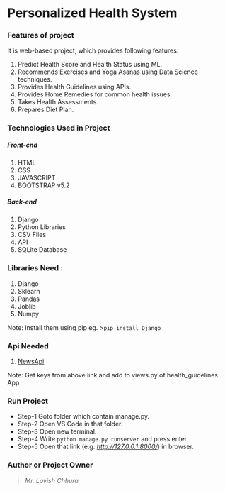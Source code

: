 # Personalized Health System

### Features of project
It is web-based project, which provides following features:
1. Predict Health Score and Health Status using ML.
2. Recommends Exercises and Yoga Asanas using Data Science techniques.
3. Provides Health Guidelines using APIs.
4. Provides Home Remedies for common health issues.
5. Takes Health Assessments.
6. Prepares Diet Plan.

### Technologies Used in Project
##### Front-end
1. HTML
2. CSS
3. JAVASCRIPT
4. BOOTSTRAP v5.2

##### Back-end
1. Django
2. Python Libraries
3. CSV Files
4. API
5. SQLite Database

### Libraries Need :
1. Django
2. Sklearn
3. Pandas
4. Joblib
5. Numpy

Note: Install them using pip 
eg. >`pip install Django` 

 ### Api Needed 
 1. <a href="https://newsapi.org/">NewsApi</a>

 Note: Get keys from above link and add to views.py of health_guidelines App

### Run Project
- Step-1 Goto folder which contain manage.py.
- Step-2 Open VS Code in that folder.
- Step-3 Open new terminal.
- Step-4 Write `python manage.py runserver` and press enter.
- Step-5 Open that link (e.g. *http://127.0.0.1:8000/*) in browser.

### Author or Project Owner
> *Mr. Lovish Chhura*